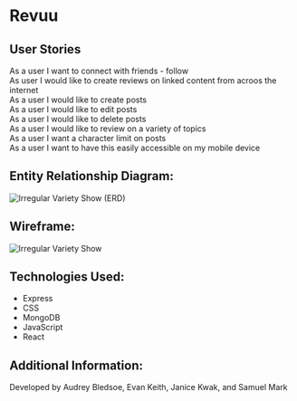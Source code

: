 # Revuu

## User Stories

As a user I want to connect with friends - follow </br>
As  user I would like to create reviews on linked content from acroos the internet </br>
As a user I would like to create posts </br>
As a user I would like to edit posts </br>
As a user I would like to delete posts </br>
As a user I would like to review on a variety of topics </br>
As a user I want a character limit on posts </br>
As a user I want to have this easily accessible on my mobile device </br>

## Entity Relationship Diagram:
![Irregular Variety Show (ERD)](https://user-images.githubusercontent.com/93102224/158083712-77ffb69e-bd88-44eb-86d2-572b19ae71a6.png)

## Wireframe:
![Irregular Variety Show](https://user-images.githubusercontent.com/93102224/158083792-fe3e388e-b837-4717-b338-867af6c8d57b.png)

## Technologies Used:
- Express
- CSS
- MongoDB
- JavaScript
- React

## Additional Information:
Developed by Audrey Bledsoe, Evan Keith, Janice Kwak, and Samuel Mark
